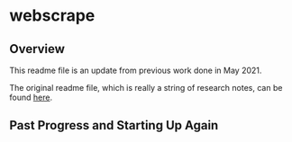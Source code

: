 # webscrape

## Overview

This readme file is an update from previous work done in May 2021.

The original readme file, which is really a string of research notes, can be found [here](readme_index/README_notes_01.md).

## Past Progress and Starting Up Again
